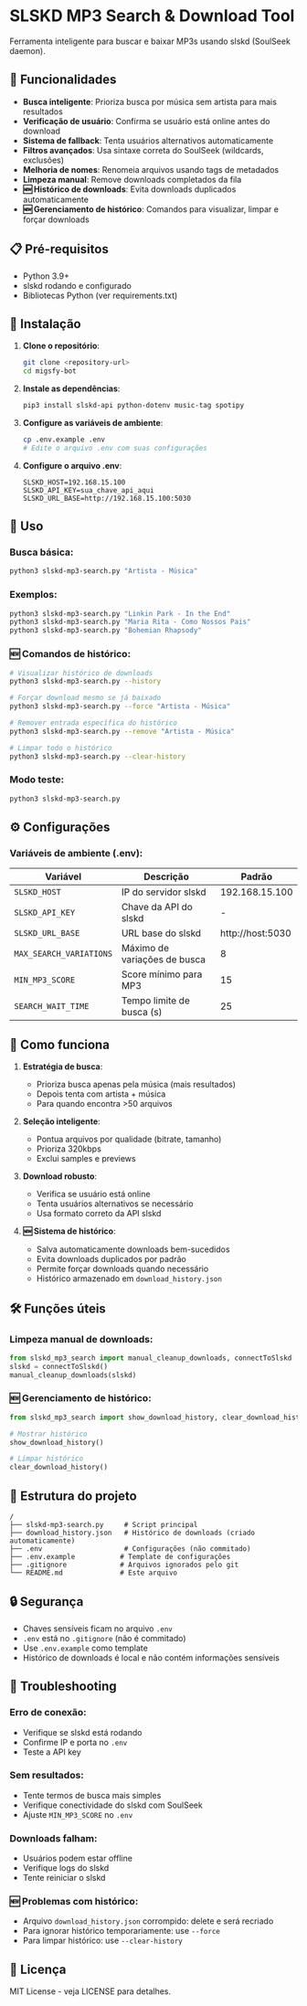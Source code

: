 # SLSKD MP3 Search & Download Tool

Ferramenta inteligente para buscar e baixar MP3s usando slskd (SoulSeek daemon).

## 🚀 Funcionalidades

- **Busca inteligente**: Prioriza busca por música sem artista para mais resultados
- **Verificação de usuário**: Confirma se usuário está online antes do download
- **Sistema de fallback**: Tenta usuários alternativos automaticamente
- **Filtros avançados**: Usa sintaxe correta do SoulSeek (wildcards, exclusões)
- **Melhoria de nomes**: Renomeia arquivos usando tags de metadados
- **Limpeza manual**: Remove downloads completados da fila
- **🆕 Histórico de downloads**: Evita downloads duplicados automaticamente
- **🆕 Gerenciamento de histórico**: Comandos para visualizar, limpar e forçar downloads

## 📋 Pré-requisitos

- Python 3.9+
- slskd rodando e configurado
- Bibliotecas Python (ver requirements.txt)

## 🔧 Instalação

1. **Clone o repositório**:
   ```bash
   git clone <repository-url>
   cd migsfy-bot
   ```

2. **Instale as dependências**:
   ```bash
   pip3 install slskd-api python-dotenv music-tag spotipy
   ```

3. **Configure as variáveis de ambiente**:
   ```bash
   cp .env.example .env
   # Edite o arquivo .env com suas configurações
   ```

4. **Configure o arquivo .env**:
   ```env
   SLSKD_HOST=192.168.15.100
   SLSKD_API_KEY=sua_chave_api_aqui
   SLSKD_URL_BASE=http://192.168.15.100:5030
   ```

## 🎵 Uso

### Busca básica:
```bash
python3 slskd-mp3-search.py "Artista - Música"
```

### Exemplos:
```bash
python3 slskd-mp3-search.py "Linkin Park - In the End"
python3 slskd-mp3-search.py "Maria Rita - Como Nossos Pais"
python3 slskd-mp3-search.py "Bohemian Rhapsody"
```

### 🆕 Comandos de histórico:
```bash
# Visualizar histórico de downloads
python3 slskd-mp3-search.py --history

# Forçar download mesmo se já baixado
python3 slskd-mp3-search.py --force "Artista - Música"

# Remover entrada específica do histórico
python3 slskd-mp3-search.py --remove "Artista - Música"

# Limpar todo o histórico
python3 slskd-mp3-search.py --clear-history
```

### Modo teste:
```bash
python3 slskd-mp3-search.py
```

## ⚙️ Configurações

### Variáveis de ambiente (.env):

| Variável | Descrição | Padrão |
|----------|-----------|---------|
| `SLSKD_HOST` | IP do servidor slskd | 192.168.15.100 |
| `SLSKD_API_KEY` | Chave da API do slskd | - |
| `SLSKD_URL_BASE` | URL base do slskd | http://host:5030 |
| `MAX_SEARCH_VARIATIONS` | Máximo de variações de busca | 8 |
| `MIN_MP3_SCORE` | Score mínimo para MP3 | 15 |
| `SEARCH_WAIT_TIME` | Tempo limite de busca (s) | 25 |

## 🎯 Como funciona

1. **Estratégia de busca**:
   - Prioriza busca apenas pela música (mais resultados)
   - Depois tenta com artista + música
   - Para quando encontra >50 arquivos

2. **Seleção inteligente**:
   - Pontua arquivos por qualidade (bitrate, tamanho)
   - Prioriza 320kbps
   - Exclui samples e previews

3. **Download robusto**:
   - Verifica se usuário está online
   - Tenta usuários alternativos se necessário
   - Usa formato correto da API slskd

4. **🆕 Sistema de histórico**:
   - Salva automaticamente downloads bem-sucedidos
   - Evita downloads duplicados por padrão
   - Permite forçar downloads quando necessário
   - Histórico armazenado em `download_history.json`

## 🛠️ Funções úteis

### Limpeza manual de downloads:
```python
from slskd_mp3_search import manual_cleanup_downloads, connectToSlskd
slskd = connectToSlskd()
manual_cleanup_downloads(slskd)
```

### 🆕 Gerenciamento de histórico:
```python
from slskd_mp3_search import show_download_history, clear_download_history

# Mostrar histórico
show_download_history()

# Limpar histórico
clear_download_history()
```

## 📁 Estrutura do projeto

```
/
├── slskd-mp3-search.py     # Script principal
├── download_history.json   # Histórico de downloads (criado automaticamente)
├── .env                    # Configurações (não commitado)
├── .env.example           # Template de configurações
├── .gitignore             # Arquivos ignorados pelo git
└── README.md              # Este arquivo
```

## 🔒 Segurança

- Chaves sensíveis ficam no arquivo `.env`
- `.env` está no `.gitignore` (não é commitado)
- Use `.env.example` como template
- Histórico de downloads é local e não contém informações sensíveis

## 🐛 Troubleshooting

### Erro de conexão:
- Verifique se slskd está rodando
- Confirme IP e porta no `.env`
- Teste a API key

### Sem resultados:
- Tente termos de busca mais simples
- Verifique conectividade do slskd com SoulSeek
- Ajuste `MIN_MP3_SCORE` no `.env`

### Downloads falham:
- Usuários podem estar offline
- Verifique logs do slskd
- Tente reiniciar o slskd

### 🆕 Problemas com histórico:
- Arquivo `download_history.json` corrompido: delete e será recriado
- Para ignorar histórico temporariamente: use `--force`
- Para limpar histórico: use `--clear-history`

## 📝 Licença

MIT License - veja LICENSE para detalhes.

